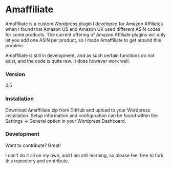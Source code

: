 # Amaffiliate

Amaffiliate is a custom Wordpress plugin I developed for Amazon Affiliates when I found that Amazon US and Amazon UK used different ASIN codes for some products.  The current offering of Amazon Affiliate plugins will only let you add one ASIN per product, so I made Amaffiliate to get around this problem.

Amaffiliate is still in development, and as such certain functions do not exist, and the code is quite raw.  It does however work well.  

### Version
0.5

### Installation

Download Amaffiliate zip from GitHub and upload to your Wordpress installation.  Setup information and configuration can be found within the Settings -> General option in your Wordpress Dashboard.

### Development

Want to contribute? Great!

I can't do it all on my own, and I am still learning, so please feel free to fork this repository and contribute.
